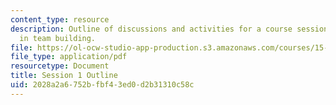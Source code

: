 ```yaml
---
content_type: resource
description: Outline of discussions and activities for a course session on leadership
  in team building.
file: https://ol-ocw-studio-app-production.s3.amazonaws.com/courses/15-316-building-and-leading-effective-teams-summer-2005/2028a2a6752bfbf43ed0d2b31310c58c_1.pdf
file_type: application/pdf
resourcetype: Document
title: Session 1 Outline
uid: 2028a2a6-752b-fbf4-3ed0-d2b31310c58c
---
```

